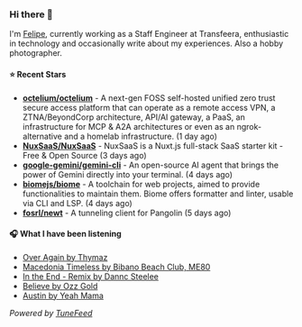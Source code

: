 ### Hi there 👋

I'm [Felipe](https://felipevm.com), currently working as a Staff Engineer at Transfeera, enthusiastic in technology and occasionally write about my experiences. Also a hobby photographer.

#### ⭐ Recent Stars
- **[octelium/octelium](https://github.com/octelium/octelium)** - A next-gen FOSS self-hosted unified zero trust secure access platform that can operate as a remote access VPN, a ZTNA/BeyondCorp architecture, API/AI gateway, a PaaS, an infrastructure for MCP &amp; A2A architectures or even as an ngrok-alternative and a homelab infrastructure. (1 day ago)
- **[NuxSaaS/NuxSaaS](https://github.com/NuxSaaS/NuxSaaS)** - NuxSaaS is a Nuxt.js full-stack SaaS starter kit - Free &amp; Open Source (3 days ago)
- **[google-gemini/gemini-cli](https://github.com/google-gemini/gemini-cli)** - An open-source AI agent that brings the power of Gemini directly into your terminal. (4 days ago)
- **[biomejs/biome](https://github.com/biomejs/biome)** - A toolchain for web projects, aimed to provide functionalities to maintain them. Biome offers formatter and linter, usable via CLI and LSP. (4 days ago)
- **[fosrl/newt](https://github.com/fosrl/newt)** - A tunneling client for Pangolin (5 days ago)

#### 🎧 What I have been listening
- [Over Again by Thymaz](https://open.spotify.com/track/0cfVEvHIQRr9YOfCLKuIyE)
- [Macedonia Timeless by Bibano Beach Club, ME80](https://open.spotify.com/track/6j0tINWKj0PTnD1AUNQWGa)
- [In the End - Remix by Dannc Steelee](https://open.spotify.com/track/669vXkxcOq2LAbjqOl0Ntl)
- [Believe by Ozz Gold](https://open.spotify.com/track/2rV3TspSNv2TYJGMj0u4Lh)
- [Austin by Yeah Mama](https://open.spotify.com/track/6QIe5KuseT7eRjVhpHwYMe)

_Powered by [TuneFeed](https://tunefeed.app?ref=github.com)_
